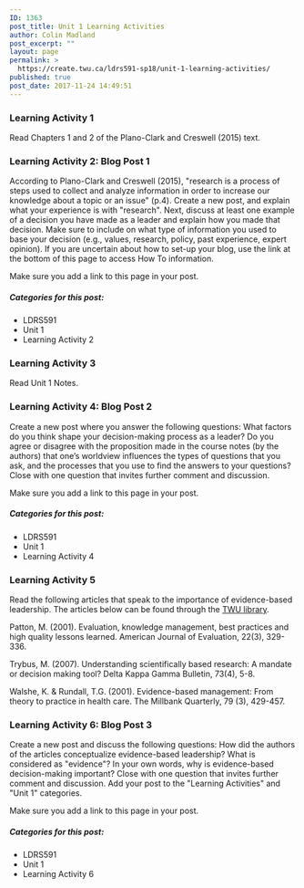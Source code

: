 ```yaml
---
ID: 1363
post_title: Unit 1 Learning Activities
author: Colin Madland
post_excerpt: ""
layout: page
permalink: >
  https://create.twu.ca/ldrs591-sp18/unit-1-learning-activities/
published: true
post_date: 2017-11-24 14:49:51
---
```

### Learning Activity 1

Read Chapters 1 and 2 of the Plano-Clark and Creswell (2015) text.

### Learning Activity 2: Blog Post 1

According to Plano-Clark and Creswell (2015), "research is a process of steps used to collect and analyze information in order to increase our knowledge about a topic or an issue" (p.4).  Create a new post, and explain what your experience is with "research". Next, discuss at least one example of a decision you have made as a leader and explain how you made that decision. Make sure to include on what type of information you used to base your decision (e.g., values, research, policy, past experience, expert opinion). If you are uncertain about how to set-up your blog, use the link at the bottom of this page to access How To information.

Make sure you add a link to this page in your post.

##### Categories for this post:

* LDRS591
* Unit 1
* Learning Activity 2

### Learning Activity 3

Read Unit 1 Notes.

### Learning Activity 4: Blog Post 2

Create a new post where you answer the following questions: What factors do you think shape your decision-making process as a leader? Do you agree or disagree with the proposition made in the course notes (by the authors) that one’s worldview influences the types of questions that you ask, and the processes that you use to find the answers to your questions? Close with one question that invites further comment and discussion.

Make sure you add a link to this page in your post.

##### Categories for this post:

* LDRS591
* Unit 1
* Learning Activity 4

### Learning Activity 5

Read the following articles that speak to the importance of evidence-based leadership. The articles below can be found through the [TWU library](https://twu.ca/library).

Patton, M.  (2001). Evaluation, knowledge management, best practices and high quality lessons learned. American Journal of Evaluation, 22(3), 329-336.

Trybus, M. (2007). Understanding scientifically based research: A mandate or decision making tool? Delta Kappa Gamma Bulletin, 73(4), 5-8.

Walshe, K. & Rundall, T.G. (2001). Evidence-based management: From theory to practice in health care. The Millbank Quarterly, 79 (3), 429-457.

### Learning Activity 6: Blog Post 3

Create a new post and discuss the following questions: How did the authors of the articles conceptualize evidence-based leadership? What is considered as "evidence"? In your own words, why is evidence-based decision-making important? Close with one question that invites further comment and discussion. Add your post to the "Learning Activities" and "Unit 1" categories.

Make sure you add a link to this page in your post.

##### Categories for this post:

* LDRS591
* Unit 1
* Learning Activity 6
